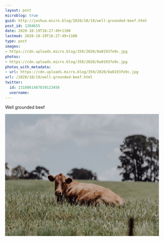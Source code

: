 ```yaml
---
layout: post
microblog: true
guid: http://joshua.micro.blog/2020/10/19/well-grounded-beef.html
post_id: 1204655
date: 2020-10-19T16:27:49+1100
lastmod: 2020-10-19T16:27:49+1100
type: post
images:
- https://cdn.uploads.micro.blog/359/2020/8a0193fe9c.jpg
photos:
- https://cdn.uploads.micro.blog/359/2020/8a0193fe9c.jpg
photos_with_metadata:
- url: https://cdn.uploads.micro.blog/359/2020/8a0193fe9c.jpg
url: /2020/10/19/well-grounded-beef.html
twitter:
  id: 1318061487039123456
  username: 
---
```

Well grounded beef

<img src="uploads/2020/8a0193fe9c.jpg" width="600" height="400" alt="" />
